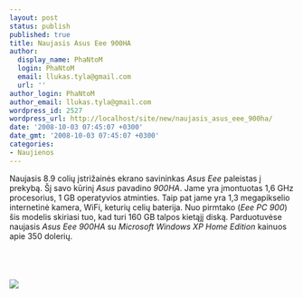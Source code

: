 ```yaml
---
layout: post
status: publish
published: true
title: Naujasis Asus Eee 900HA
author:
  display_name: PhaNtoM
  login: PhaNtoM
  email: llukas.tyla@gmail.com
  url: ''
author_login: PhaNtoM
author_email: llukas.tyla@gmail.com
wordpress_id: 2527
wordpress_url: http://localhost/site/new/naujasis_asus_eee_900ha/
date: '2008-10-03 07:45:07 +0300'
date_gmt: '2008-10-03 07:45:07 +0300'
categories:
- Naujienos
---
```

<p>Naujasis 8.9 colių įstrižainės ekrano savininkas <i>Asus Eee</i> paleistas į prekybą. Šį savo kūrinį <i>Asus</i> pavadino <i>900HA</i>. Jame yra įmontuotas 1,6 GHz procesorius, 1 GB operatyvios atminties. Taip pat jame yra 1,3 megapikselio internetinė kamera, WiFi, keturių celių baterija. Nuo pirmtako (<i>Eee PC 900</i>) šis modelis skiriasi tuo, kad turi 160 GB talpos kietąjį diską. Parduotuvėse naujasis <i>Asus Eee 900HA</i> su <i>Microsoft Windows XP Home Edition</i> kainuos apie 350 dolerių.<br />
<br><br />
<br><br><img src="http://www.technews.lt/upl/Failai/eee900may12384.jpg"><br><br />
<br><br />
<br><br />
<br></p>
